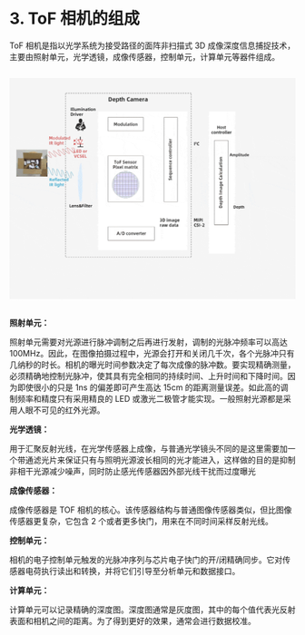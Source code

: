 # 3. ToF 相机的组成

ToF 相机是指以光学系统为接受路径的面阵非扫描式 3D 成像深度信息捕捉技术，主要由照射单元，光学透镜，成像传感器，控制单元，计算单元等器件组成。

<div class="center">

![ToF 相机的组成](pic/CalculationUnit.gif)

</div>

**照射单元：**

照射单元需要对光源进行脉冲调制之后再进行发射，调制的光脉冲频率可以高达 100MHz。因此，在图像拍摄过程中，光源会打开和关闭几千次，各个光脉冲只有几纳秒的时长。相机的曝光时间参数决定了每次成像的脉冲数。要实现精确测量，必须精确地控制光脉冲，使其具有完全相同的持续时间、上升时间和下降时间。因为即使很小的只是 1ns 的偏差即可产生高达 15cm 的距离测量误差。如此高的调制频率和精度只有采用精良的 LED 或激光二极管才能实现。一般照射光源都是采用人眼不可见的红外光源。

**光学透镜：**

用于汇聚反射光线，在光学传感器上成像，与普通光学镜头不同的是这里需要加一个带通滤光片来保证只有与照明光源波长相同的光才能进入，这样做的目的是抑制非相干光源减少噪声，同时防止感光传感器因外部光线干扰而过度曝光

**成像传感器：**

成像传感器是 TOF 相机的核心。该传感器结构与普通图像传感器类似，但比图像传感器更复杂，它包含 2 个或者更多快门，用来在不同时间采样反射光线。

**控制单元：**

相机的电子控制单元触发的光脉冲序列与芯片电子快门的开/闭精确同步。它对传感器电荷执行读出和转换，并将它们引导至分析单元和数据接口。

**计算单元：**

计算单元可以记录精确的深度图。深度图通常是灰度图，其中的每个值代表光反射表面和相机之间的距离。为了得到更好的效果，通常会进行数据校准。

<style>
.center
{
  width: auto;
  display: table;
  margin-left: auto;
  margin-right: auto;
}
</style>
